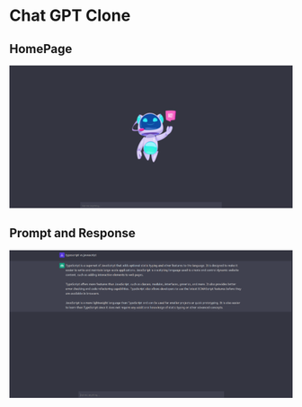 # Chat GPT Clone

## HomePage

<p align="center"><img src="./dist/assets/ss1.png" /></p>

## Prompt and Response

<p align="center"><img src="./dist/assets/ss2.png" /></p>
